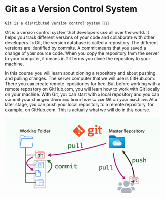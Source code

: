 # Git as a Version Control System

`Git is a distributed version control system 📌📌📌`

Git is a version control system that developers use all over the world. It helps you track different versions of your code and collaborate with other developers. In Git, the version database is called a repository. The different versions are identified by commits. A commit means that you saved a change of your source code. When you copy the repository from the server to your computer, it means
in Git terms you clone the repository to your machine.

In this course, you will learn about cloning a repository and about pushing and pulling changes. The server computer
that we will use is GitHub.com. There you can create remote repositories for free. But before working with a remote repository on GitHub.com, you will learn how to work with Git locally on your machine. With Git, you can start with a local repository and you can commit your changes there and learn how to use Git on your machine. At a later stage, you can push your local repository to a remote repository, for example, on GitHub.com. This is actually what we will do in this course.

![git-as-version-control-system](images/git_as_version_control_system.png)
